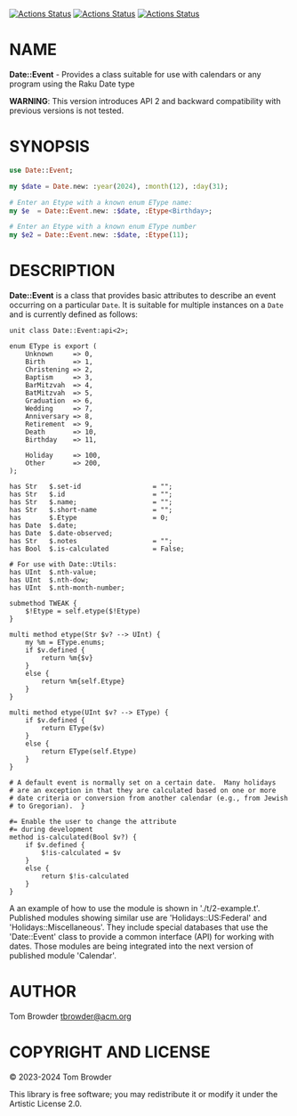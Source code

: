 [![Actions Status](https://github.com/tbrowder/Date-Event/actions/workflows/linux.yml/badge.svg)](https://github.com/tbrowder/Date-Event/actions) [![Actions Status](https://github.com/tbrowder/Date-Event/actions/workflows/macos.yml/badge.svg)](https://github.com/tbrowder/Date-Event/actions) [![Actions Status](https://github.com/tbrowder/Date-Event/actions/workflows/windows.yml/badge.svg)](https://github.com/tbrowder/Date-Event/actions)

NAME
====

**Date::Event** - Provides a class suitable for use with calendars or any program using the Raku Date type

**WARNING**: This version introduces API 2 and backward compatibility with previous versions is not tested.

SYNOPSIS
========

```raku
use Date::Event;

my $date = Date.new: :year(2024), :month(12), :day(31);

# Enter an Etype with a known enum EType name:
my $e  = Date::Event.new: :$date, :Etype<Birthday>;

# Enter an Etype with a known enum EType number
my $e2 = Date::Event.new: :$date, :Etype(11);
```

DESCRIPTION
===========

**Date::Event** is a class that provides basic attributes to describe an event occurring on a particular `Date`. It is suitable for multiple instances on a `Date` and is currently defined as follows:

    unit class Date::Event:api<2>;

    enum EType is export (
        Unknown     => 0,
        Birth       => 1,
        Christening => 2,
        Baptism     => 3,
        BarMitzvah  => 4,
        BatMitzvah  => 5,
        Graduation  => 6,
        Wedding     => 7,
        Anniversary => 8,
        Retirement  => 9,
        Death       => 10,
        Birthday    => 11,

        Holiday     => 100,
        Other       => 200,
    );

    has Str   $.set-id                  = "";
    has Str   $.id                      = "";
    has Str   $.name;                   = "";
    has Str   $.short-name              = "";
    has       $.Etype                   = 0;
    has Date  $.date;
    has Date  $.date-observed;
    has Str   $.notes                   = "";
    has Bool  $.is-calculated           = False;

    # For use with Date::Utils:
    has UInt  $.nth-value;
    has UInt  $.nth-dow;
    has UInt  $.nth-month-number;

    submethod TWEAK {
        $!Etype = self.etype($!Etype)
    }

    multi method etype(Str $v? --> UInt) {
        my %m = EType.enums;
        if $v.defined {
            return %m{$v}
        }
        else {
            return %m{self.Etype}
        }
    }

    multi method etype(UInt $v? --> EType) {
        if $v.defined {
            return EType($v)
        }
        else {
            return EType(self.Etype)
        }
    }

    # A default event is normally set on a certain date.  Many holidays
    # are an exception in that they are calculated based on one or more
    # date criteria or conversion from another calendar (e.g., from Jewish
    # to Gregorian).  }

    #= Enable the user to change the attribute
    #= during development
    method is-calculated(Bool $v?) {
        if $v.defined {
            $!is-calculated = $v
        }
        else {
            return $!is-calculated
        }
    }

A an example of how to use the module is shown in './t/2-example.t'. Published modules showing similar use are 'Holidays::US:Federal' and 'Holidays::Miscellaneous'. They include special databases that use the 'Date::Event' class to provide a common interface (API) for working with dates. Those modules are being integrated into the next version of published module 'Calendar'.

AUTHOR
======

Tom Browder <tbrowder@acm.org>

COPYRIGHT AND LICENSE
=====================

© 2023-2024 Tom Browder

This library is free software; you may redistribute it or modify it under the Artistic License 2.0.

